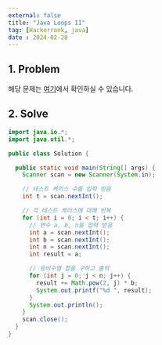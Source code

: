 ```yaml
---
external: false
title: "Java Loops II"
tag: [Hackerrank, java]
date : 2024-02-28
---
```


## 1. Problem

해당 문제는 [여기](https://www.hackerrank.com/challenges/java-loops/problem?isFullScreen=true)에서 확인하실 수 있습니다.

## 2. Solve

```java
import java.io.*;
import java.util.*;

public class Solution {

  public static void main(String[] args) {
    Scanner scan = new Scanner(System.in);

    // 테스트 케이스 수를 입력 받음
    int t = scan.nextInt();

    // 각 테스트 케이스에 대해 반복
    for (int i = 0; i < t; i++) {
      // 변수 a, b, n을 입력 받음
      int a = scan.nextInt();
      int b = scan.nextInt();
      int n = scan.nextInt();
      int result = a;

      // 등비수열 합을 구하고 출력
      for (int j = 0; j < n; j++) {
        result += Math.pow(2, j) * b;
        System.out.printf("%d ", result);
      }
      System.out.println();
    }
    scan.close();
  }
}
```
